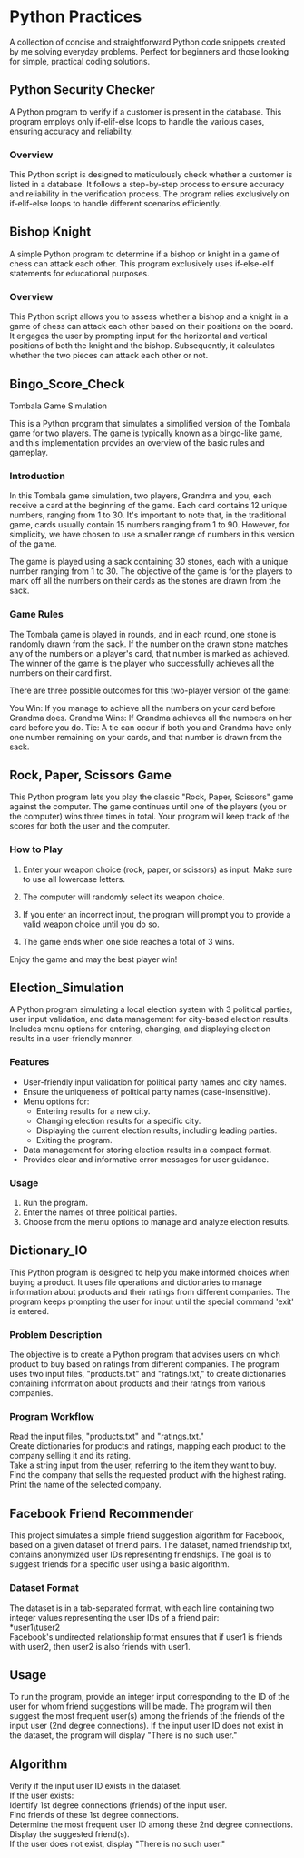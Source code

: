 # Python Practices
 A collection of concise and straightforward Python code snippets created by me solving everyday problems. Perfect for beginners and those looking for simple, practical coding solutions.

## Python Security Checker

A Python program to verify if a customer is present in the database. This program employs only if-elif-else loops to handle the various cases, ensuring accuracy and reliability.

### Overview

This Python script is designed to meticulously check whether a customer is listed in a database. It follows a step-by-step process to ensure accuracy and reliability in the verification process. The program relies exclusively on if-elif-else loops to handle different scenarios efficiently.

## Bishop Knight

A simple Python program to determine if a bishop or knight in a game of chess can attack each other. This program exclusively uses if-else-elif statements for educational purposes.

### Overview

This Python script allows you to assess whether a bishop and a knight in a game of chess can attack each other based on their positions on the board. It engages the user by prompting input for the horizontal and vertical positions of both the knight and the bishop. Subsequently, it calculates whether the two pieces can attack each other or not.


## Bingo_Score_Check
Tombala Game Simulation

This is a Python program that simulates a simplified version of the Tombala game for two players. The game is typically known as a bingo-like game, and this implementation provides an overview of the basic rules and gameplay.

### Introduction

In this Tombala game simulation, two players, Grandma and you, each receive a card at the beginning of the game. Each card contains 12 unique numbers, ranging from 1 to 30. It's important to note that, in the traditional game, cards usually contain 15 numbers ranging from 1 to 90. However, for simplicity, we have chosen to use a smaller range of numbers in this version of the game.

The game is played using a sack containing 30 stones, each with a unique number ranging from 1 to 30. The objective of the game is for the players to mark off all the numbers on their cards as the stones are drawn from the sack.

### Game Rules

The Tombala game is played in rounds, and in each round, one stone is randomly drawn from the sack. If the number on the drawn stone matches any of the numbers on a player's card, that number is marked as achieved. The winner of the game is the player who successfully achieves all the numbers on their card first.

There are three possible outcomes for this two-player version of the game:

You Win: If you manage to achieve all the numbers on your card before Grandma does.
Grandma Wins: If Grandma achieves all the numbers on her card before you do.
Tie: A tie can occur if both you and Grandma have only one number remaining on your cards, and that number is drawn from the sack.

## Rock, Paper, Scissors Game

This Python program lets you play the classic "Rock, Paper, Scissors" game against the computer. The game continues until one of the players (you or the computer) wins three times in total. Your program will keep track of the scores for both the user and the computer.

### How to Play

1. Enter your weapon choice (rock, paper, or scissors) as input. Make sure to use all lowercase letters.

2. The computer will randomly select its weapon choice.

3. If you enter an incorrect input, the program will prompt you to provide a valid weapon choice until you do so.

4. The game ends when one side reaches a total of 3 wins.

Enjoy the game and may the best player win!


## Election_Simulation
A Python program simulating a local election system with 3 political parties, user input validation, and data management for city-based election results. Includes menu options for entering, changing, and displaying election results in a user-friendly manner.

### Features

- User-friendly input validation for political party names and city names.
- Ensure the uniqueness of political party names (case-insensitive).
- Menu options for:
  - Entering results for a new city.
  - Changing election results for a specific city.
  - Displaying the current election results, including leading parties.
  - Exiting the program.
- Data management for storing election results in a compact format.
- Provides clear and informative error messages for user guidance.

### Usage

1. Run the program.
2. Enter the names of three political parties.
3. Choose from the menu options to manage and analyze election results.

## Dictionary_IO

This Python program is designed to help you make informed choices when buying a product. It uses file operations and dictionaries to manage information about products and their ratings from different companies. The program keeps prompting the user for input until the special command 'exit' is entered.

### Problem Description

The objective is to create a Python program that advises users on which product to buy based on ratings from different companies. The program uses two input files, "products.txt" and "ratings.txt," to create dictionaries containing information about products and their ratings from various companies.

### Program Workflow

Read the input files, "products.txt" and "ratings.txt." </br>
Create dictionaries for products and ratings, mapping each product to the company selling it and its rating. </br>
Take a string input from the user, referring to the item they want to buy. </br>
Find the company that sells the requested product with the highest rating. </br>
Print the name of the selected company. </br>


## Facebook Friend Recommender

This project simulates a simple friend suggestion algorithm for Facebook, based on a given dataset of friend pairs. The dataset, named friendship.txt, contains anonymized user IDs representing friendships. The goal is to suggest friends for a specific user using a basic algorithm.

### Dataset Format

The dataset is in a tab-separated format, with each line containing two integer values representing the user IDs of a friend pair: </br>
*user1\tuser2 </br>
Facebook's undirected relationship format ensures that if user1 is friends with user2, then user2 is also friends with user1.

## Usage

To run the program, provide an integer input corresponding to the ID of the user for whom friend suggestions will be made. The program will then suggest the most frequent user(s) among the friends of the friends of the input user (2nd degree connections). If the input user ID does not exist in the dataset, the program will display "There is no such user."

## Algorithm

Verify if the input user ID exists in the dataset. </br>
If the user exists: </br>
Identify 1st degree connections (friends) of the input user. </br>
Find friends of these 1st degree connections. </br>
Determine the most frequent user ID among these 2nd degree connections. </br>
Display the suggested friend(s). </br>
If the user does not exist, display "There is no such user." </br>
